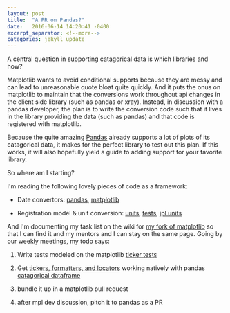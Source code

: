 ```yaml
---
layout: post
title:  "A PR on Pandas?"
date:   2016-06-14 14:20:41 -0400
excerpt_separator: <!--more-->
categories: jekyll update
---
```

A central question in supporting catagorical data is which libraries and how? 

Matplotlib wants to avoid conditional supports because they are messy and can lead to unreasonable quote bloat quite quickly. 
And it puts the onus on matplotlib to maintain that the conversions work throughout api changes in the client side library (such as pandas or xray). 
Instead, in discussion with a pandas developer, the plan is to write the conversion code such that it lives in the library providing the data (such as pandas) 
and that code is registered with matplotlib.

Because the quite amazing <a href="http://pandas.pydata.org/">Pandas</a> already supports a lot of plots of its catagorical data, 
it makes for the perfect library to test out this plan. If this works, it will also hopefully yield a guide to adding support for your favorite 
library. 
<!--more-->
So where am I  starting? 

I'm reading the following lovely pieces of code as a framework:
 
 * Date convertors: [pandas](https://github.com/pydata/pandas/blob/master/pandas/tseries/converter.py), [matplotlib](https://github.com/matplotlib/matplotlib/blob/master/lib/matplotlib/dates.py)
 
 * Registration model & unit conversion: [units](https://github.com/matplotlib/matplotlib/blob/master/lib/matplotlib/units.py), 
 [tests](https://github.com/matplotlib/matplotlib/blob/master/lib/matplotlib/tests/test_units.py),
 [jpl units](https://github.com/matplotlib/matplotlib/tree/master/lib/matplotlib/testing/jpl_units)
 
And I'm documenting my task list on the wiki 
for [my fork of matplotlib](https://github.com/story645/matplotlib/wiki/gsoc) so that I can find it and my mentors and I can stay
on the same page. Going by our weekly meetings, my todo says:

1) Write tests modeled on the matplotlib [ticker tests](https://github.com/matplotlib/matplotlib/blob/master/lib/matplotlib/tests/test_ticker.py#L215)

2) Get [tickers, formatters, and locators](http://matplotlib.org/api/ticker_api.html) working natively with 
pandas [catagorical dataframe](http://pandas.pydata.org/pandas-docs/stable/categorical.html)

3) bundle it up in a matplotlib pull request

4) after mpl dev discussion, pitch it to pandas as a PR
